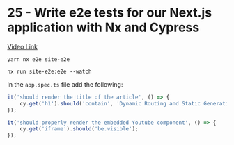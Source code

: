 # 25 - Write e2e tests for our Next.js application with Nx and Cypress
[Video Link]()

<TimeStamp start="1:24" end="1:26">

`yarn nx e2e site-e2e` 

</TimeStamp>

<TimeStamp start="2:01" end="2:03">

`nx run site-e2e:e2e --watch`

</TimeStamp>

<TimeStamp start="2:41" end="2:45">

In the `app.spec.ts` file add the following: 

```jsx 
it('should render the title of the article', () => {
    cy.get('h1').should('contain', 'Dynamic Routing and Static Generation');
});
```

</TimeStamp>

<TimeStamp start="3:21" end="3:25">

```jsx 
it('should properly render the embedded Youtube component', () => {
    cy.get('iframe').should('be.visible');
});
```

</TimeStamp>